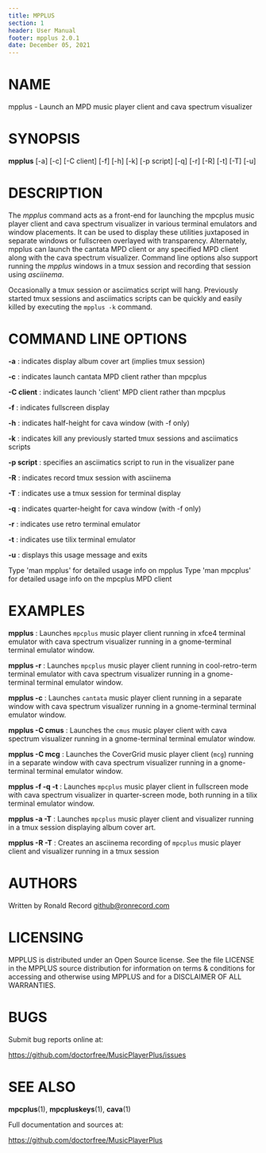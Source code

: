 ```yaml
---
title: MPPLUS
section: 1
header: User Manual
footer: mpplus 2.0.1
date: December 05, 2021
---
```

# NAME
mpplus - Launch an MPD music player client and cava spectrum visualizer

# SYNOPSIS
**mpplus** [-a] [-c] [-C client] [-f] [-h] [-k] [-p script] [-q] [-r] [-R] [-t] [-T] [-u]

# DESCRIPTION
The *mpplus* command acts as a front-end for launching the mpcplus music player client and cava spectrum visualizer in various terminal emulators and window placements. It can be used to display these utilities juxtaposed in separate windows or fullscreen overlayed with transparency. Alternately, mpplus can launch the cantata MPD client or any specified MPD client along with the cava spectrum visualizer. Command line options also support running the *mpplus* windows in a tmux session and recording that session using *asciinema*.

Occasionally a tmux session or asciimatics script will hang. Previously started tmux sessions and asciimatics scripts can be quickly and easily killed by executing the `mpplus -k` command.

# COMMAND LINE OPTIONS
**-a**
: indicates display album cover art (implies tmux session)

**-c**
: indicates launch cantata MPD client rather than mpcplus

**-C client**
: indicates launch 'client' MPD client rather than mpcplus

**-f**
: indicates fullscreen display

**-h**
: indicates half-height for cava window (with -f only)

**-k**
: indicates kill any previously started tmux sessions and asciimatics scripts

**-p script**
: specifies an asciimatics script to run in the visualizer pane

**-R**
: indicates record tmux session with asciinema

**-T**
: indicates use a tmux session for terminal display

**-q**
: indicates quarter-height for cava window (with -f only)

**-r**
: indicates use retro terminal emulator

**-t**
: indicates use tilix terminal emulator

**-u**
: displays this usage message and exits

Type 'man mpplus' for detailed usage info on mpplus
Type 'man mpcplus' for detailed usage info on the mpcplus MPD client

# EXAMPLES
**mpplus**
: Launches `mpcplus` music player client running in xfce4 terminal emulator with cava spectrum visualizer running in a gnome-terminal terminal emulator window. 

**mpplus -r**
: Launches `mpcplus` music player client running in cool-retro-term terminal emulator with cava spectrum visualizer running in a gnome-terminal terminal emulator window. 

**mpplus -c**
: Launches `cantata` music player client running in a separate window with cava spectrum visualizer running in a gnome-terminal terminal emulator window. 

**mpplus -C cmus**
: Launches the `cmus` music player client with cava spectrum visualizer running in a gnome-terminal terminal emulator window. 

**mpplus -C mcg**
: Launches the CoverGrid music player client (`mcg`) running in a separate window with cava spectrum visualizer running in a gnome-terminal terminal emulator window. 

**mpplus -f -q -t**
: Launches `mpcplus` music player client in fullscreen mode with cava spectrum visualizer in quarter-screen mode, both running in a tilix terminal emulator window. 

**mpplus -a -T**
: Launches `mpcplus` music player client and visualizer running in a tmux session displaying album cover art. 

**mpplus -R -T**
: Creates an asciinema recording of `mpcplus` music player client and visualizer running in a tmux session

# AUTHORS
Written by Ronald Record github@ronrecord.com

# LICENSING
MPPLUS is distributed under an Open Source license.
See the file LICENSE in the MPPLUS source distribution
for information on terms &amp; conditions for accessing and
otherwise using MPPLUS and for a DISCLAIMER OF ALL WARRANTIES.

# BUGS
Submit bug reports online at:

https://github.com/doctorfree/MusicPlayerPlus/issues

# SEE ALSO
**mpcplus**(1), **mpcpluskeys**(1), **cava**(1)

Full documentation and sources at:

https://github.com/doctorfree/MusicPlayerPlus

